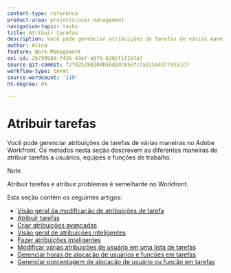 ```yaml
---
content-type: reference
product-area: projects;user-management
navigation-topic: tasks
title: Atribuir tarefas
description: Você pode gerenciar atribuições de tarefas de várias maneiras no Adobe Workfront. Os métodos nesta seção descrevem as diferentes maneiras de atribuir tarefas a usuários, equipes e funções de trabalho.
author: Alina
feature: Work Management
exl-id: 2b79998d-7436-43ef-a5f5-6302f1f1b7a7
source-git-commit: f2f825280204b56d2dc85efc7a315a4377e551c7
workflow-type: tm+mt
source-wordcount: '119'
ht-degree: 0%

---
```


# Atribuir tarefas

Você pode gerenciar atribuições de tarefas de várias maneiras no Adobe Workfront. Os métodos nesta seção descrevem as diferentes maneiras de atribuir tarefas a usuários, equipes e funções de trabalho.

>[!NOTE]
>
>Atribuir tarefas e atribuir problemas é semelhante no Workfront.

Esta seção contém os seguintes artigos:

* [Visão geral da modificação de atribuições de tarefa](../../../manage-work/tasks/assign-tasks/modify-task-assignments-overview.md)
* [Atribuir tarefas](../../../manage-work/tasks/assign-tasks/assign-tasks.md)
* [Criar atribuições avançadas](../../../manage-work/tasks/assign-tasks/create-advanced-assignments.md)
* [Visão geral de atribuições inteligentes](../../../manage-work/tasks/assign-tasks/smart-assignments.md)
* [Fazer atribuições inteligentes](../../../manage-work/tasks/assign-tasks/make-smart-assignments.md)
* [Modificar várias atribuições de usuário em uma lista de tarefas](../../../manage-work/tasks/assign-tasks/modify-multiple-assignments-in-task-list.md)
* [Gerenciar horas de alocação de usuários e funções em tarefas](../../../manage-work/tasks/assign-tasks/manage-allocation-hours-on-tasks.md)
* [Gerenciar porcentagem de alocação de usuário ou função em tarefas](../../../manage-work/tasks/assign-tasks/manage-allocation-percentage-on-tasks.md)
